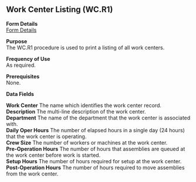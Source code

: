 ##  Work Center Listing (WC.R1)

<PageHeader />

**Form Details**  
[ Form Details ](WC-R1-1/README.md)   

**Purpose**  
The WC.R1 procedure is used to print a listing of all work centers.

**Frequency of Use**  
As required.

**Prerequisites**  
None.

**Data Fields**

**Work Center** The name which identifies the work center record.  
**Description** The multi-line description of the work center.  
**Department** The name of the department that the work center is associated
with.  
**Daily Oper Hours** The number of elapsed hours in a single day (24 hours)
that the work center is operating.  
**Crew Size** The number of workers or machines at the work center.  
**Pre-Operation Hours** The number of hours that assemblies are queued at the
work center before work is started.  
**Setup Hours** The number of hours required for setup at the work center.  
**Post-Operation Hours** The number of hours required to move assemblies from
the work center.  
  
<badge text= "Version 8.10.57" vertical="middle" />

<PageFooter />